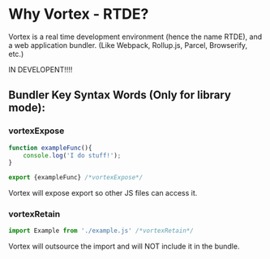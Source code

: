 Why Vortex - RTDE?
===

Vortex is a real time development environment (hence the name RTDE), and a web application bundler. (Like Webpack, Rollup.js, Parcel, Browserify, etc.)

IN DEVELOPENT!!!!







## Bundler Key Syntax Words (Only for library mode):

### vortexExpose

```javascript
function exampleFunc(){
    console.log('I do stuff!');
}

export {exampleFunc} /*vortexExpose*/
``` 

Vortex will expose export so other JS files can access it.

### vortexRetain

```javascript
import Example from './example.js' /*vortexRetain*/
```

Vortex will outsource the import and will NOT include it in the bundle.